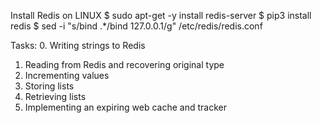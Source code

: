Install Redis on LINUX
$ sudo apt-get -y install redis-server
$ pip3 install redis
$ sed -i "s/bind .*/bind 127.0.0.1/g" /etc/redis/redis.conf

Tasks:
0. Writing strings to Redis
1. Reading from Redis and recovering original type
2. Incrementing values
3. Storing lists
4. Retrieving lists
5. Implementing an expiring web cache and tracker

